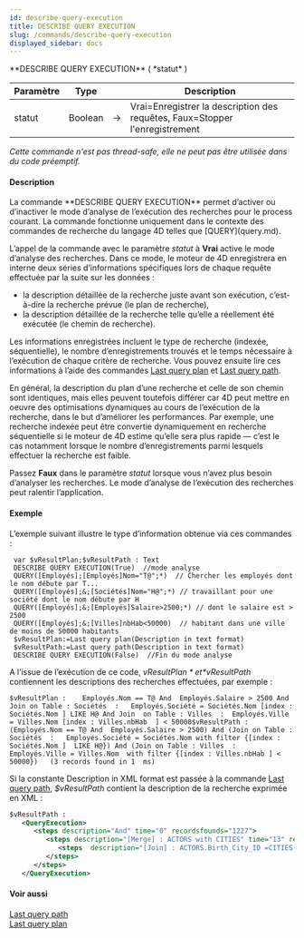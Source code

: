 ```yaml
---
id: describe-query-execution
title: DESCRIBE QUERY EXECUTION
slug: /commands/describe-query-execution
displayed_sidebar: docs
---
```


<!--REF #_command_.DESCRIBE QUERY EXECUTION.Syntax-->**DESCRIBE QUERY EXECUTION** ( *statut* )<!-- END REF-->
<!--REF #_command_.DESCRIBE QUERY EXECUTION.Params-->
| Paramètre | Type |  | Description |
| --- | --- | --- | --- |
| statut | Boolean | &#8594;  | Vrai=Enregistrer la description des requêtes, Faux=Stopper l'enregistrement |

<!-- END REF-->

*Cette commande n'est pas thread-safe, elle ne peut pas être utilisée dans du code préemptif.*


#### Description 

<!--REF #_command_.DESCRIBE QUERY EXECUTION.Summary-->La commande **DESCRIBE QUERY EXECUTION** permet d’activer ou d’inactiver le mode d’analyse de l’exécution des recherches pour le process courant.<!-- END REF--> La commande fonctionne uniquement dans le contexte des commandes de recherche du langage 4D telles que [QUERY](query.md). 

L’appel de la commande avec le paramètre *statut* à **Vrai** active le mode d’analyse des recherches. Dans ce mode, le moteur de 4D enregistrera en interne deux séries d’informations spécifiques lors de chaque requête effectuée par la suite sur les données :

* la description détaillée de la recherche juste avant son exécution, c’est-à-dire la recherche prévue (le plan de recherche),
* la description détaillée de la recherche telle qu’elle a réellement été exécutée (le chemin de recherche).

Les informations enregistrées incluent le type de recherche (indexée, séquentielle), le nombre d’enregistrements trouvés et le temps nécessaire à l’exécution de chaque critère de recherche. Vous pouvez ensuite lire ces informations à l’aide des commandes [Last query plan](last-query-plan.md) et [Last query path](last-query-path.md).

En général, la description du plan d’une recherche et celle de son chemin sont identiques, mais elles peuvent toutefois différer car 4D peut mettre en oeuvre des optimisations dynamiques au cours de l’exécution de la recherche, dans le but d’améliorer les performances. Par exemple, une recherche indexée peut être convertie dynamiquement en recherche séquentielle si le moteur de 4D estime qu’elle sera plus rapide — c’est le cas notamment lorsque le nombre d’enregistrements parmi lesquels effectuer la recherche est faible.

Passez **Faux** dans le paramètre *statut* lorsque vous n’avez plus besoin d’analyser les recherches. Le mode d’analyse de l’exécution des recherches peut ralentir l’application.

#### Exemple 

L’exemple suivant illustre le type d’information obtenue via ces commandes :

```4d
 var $vResultPlan;$vResultPath : Text
 DESCRIBE QUERY EXECUTION(True)  //mode analyse
 QUERY([Employés];[Employés]Nom="T@";*)  // Chercher les employés dont le nom débute par T...
 QUERY([Employés];&;[Sociétés]Nom="H@";*) // travaillant pour une société dont le nom débute par H
 QUERY([Employés];&;[Employés]Salaire>2500;*) // dont le salaire est > 2500
 QUERY([Employés];&;[Villes]nbHab<50000)  // habitant dans une ville de moins de 50000 habitants
 $vResultPlan:=Last query plan(Description in text format)
 $vResultPath:=Last query path(Description in text format)
 DESCRIBE QUERY EXECUTION(False)  //Fin du mode analyse
```

A l’issue de l’exécution de ce code, *$vResultPlan* et *$vResultPath* contiennent les descriptions des recherches effectuées, par exemple : 

```RAW
$vResultPlan :    Employés.Nom == T@ And  Employés.Salaire > 2500 And Join on Table : Sociétés  :   Employés.Société = Sociétés.Nom [index : Sociétés.Nom ] LIKE H@ And Join  on Table : Villes  :  Employés.Ville = Villes.Nom [index : Villes.nbHab  ] < 50000$vResultPath : (Employés.Nom == T@ And  Employés.Salaire > 2500) And (Join on Table : Sociétés  :   Employés.Société = Sociétés.Nom with filter {[index : Sociétés.Nom ]  LIKE H@}) And (Join on Table : Villes  :  Employés.Ville = Villes.Nom  with filter {[index : Villes.nbHab ] < 50000})   (3 records found in 1  ms)
```

Si la constante Description in XML format est passée à la commande [Last query path](last-query-path.md), *$vResultPath* contient la description de la recherche exprimée en XML :

```XML
$vResultPath : 
   <QueryExecution>
      <steps description="And" time="0" recordsfounds="1227">
         <steps description="[Merge] : ACTORS with CITIES" time="13" recordsfounds="1227">
            <steps  description="[Join] : ACTORS.Birth_City_ID =CITIES.City_ID" time="13"  recordsfounds="1227"/>
         </steps>
      </steps>
   </QueryExecution>
```

#### Voir aussi 

[Last query path](last-query-path.md)  
[Last query plan](last-query-plan.md)  